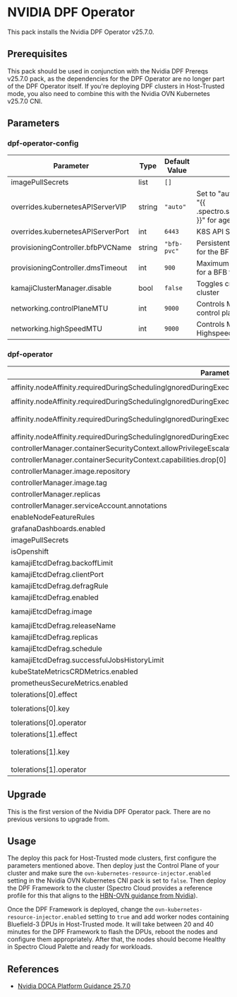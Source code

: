 # NVIDIA DPF Operator

This pack installs the Nvidia DPF Operator v25.7.0.

## Prerequisites

This pack should be used in conjunction with the Nvidia DPF Prereqs v25.7.0 pack, as the dependencies for the DPF Operator are no longer part of the DPF Operator itself. If you're deploying DPF clusters in Host-Trusted mode, you also need to combine this with the Nvidia OVN Kubernetes v25.7.0 CNI.

## Parameters

### dpf-operator-config
| **Parameter** | **Type** | **Default Value** | **Description** |
|---|---|---|---|
| imagePullSecrets | list | `[]` |  |
| overrides.kubernetesAPIServerVIP | string | `"auto"` | Set to "auto" for CAPI clusters, "{{ .spectro.system.cluster.kubevip }}" for agent/appliance mode |
| overrides.kubernetesAPIServerPort | int | `6443` | K8S API Server port |
| provisioningController.bfbPVCName | string | `"bfb-pvc"` | PersistentVolumeClaim name for the BFB |
| provisioningController.dmsTimeout | int | `900` | Maximum time DMS will wait for a BFB flash to complete |
| kamajiClusterManager.disable | bool | `false` | Toggles creation of the Kamaji cluster |
| networking.controlPlaneMTU | int | `9000` | Controls MTU size for OOB control plane network |
| networking.highSpeedMTU | int | `9000` | Controls MTU size for DPU Highspeed network |

### dpf-operator
| **Parameter** | **Type** | **Default Value** | **Description** |
|---|---|---|---|
| affinity.nodeAffinity.requiredDuringSchedulingIgnoredDuringExecution.nodeSelectorTerms[0].matchExpressions[0].key | string | `"node-role.kubernetes.io/master"` |  |
| affinity.nodeAffinity.requiredDuringSchedulingIgnoredDuringExecution.nodeSelectorTerms[0].matchExpressions[0].operator | string | `"Exists"` |  |
| affinity.nodeAffinity.requiredDuringSchedulingIgnoredDuringExecution.nodeSelectorTerms[1].matchExpressions[0].key | string | `"node-role.kubernetes.io/control-plane"` |  |
| affinity.nodeAffinity.requiredDuringSchedulingIgnoredDuringExecution.nodeSelectorTerms[1].matchExpressions[0].operator | string | `"Exists"` |  |
| controllerManager.containerSecurityContext.allowPrivilegeEscalation | bool | `false` |  |
| controllerManager.containerSecurityContext.capabilities.drop[0] | string | `"ALL"` |  |
| controllerManager.image.repository | string | `""` |  |
| controllerManager.image.tag | string | `""` |  |
| controllerManager.replicas | int | `1` |  |
| controllerManager.serviceAccount.annotations | object | `{}` |  |
| enableNodeFeatureRules | bool | `true` |  |
| grafanaDashboards.enabled | bool | `true` |  |
| imagePullSecrets | list | `[]` |  |
| isOpenshift | bool | `false` |  |
| kamajiEtcdDefrag.backoffLimit | int | `6` |  |
| kamajiEtcdDefrag.clientPort | int | `2379` |  |
| kamajiEtcdDefrag.defragRule | string | `"dbQuotaUsage > 0.8 || dbSize - dbSizeInUse > 200*1024*1024"` |  |
| kamajiEtcdDefrag.enabled | bool | `true` |  |
| kamajiEtcdDefrag.image | string | `"ghcr.io/ahrtr/etcd-defrag:v0.22.0"` |  |
| kamajiEtcdDefrag.releaseName | string | `"kamaji-etcd"` |  |
| kamajiEtcdDefrag.replicas | int | `3` |  |
| kamajiEtcdDefrag.schedule | string | `"0 0 * * *"` |  |
| kamajiEtcdDefrag.successfulJobsHistoryLimit | int | `3` |  |
| kubeStateMetricsCRDMetrics.enabled | bool | `true` |  |
| prometheusSecureMetrics.enabled | bool | `true` |  |
| tolerations[0].effect | string | `"NoSchedule"` |  |
| tolerations[0].key | string | `"node-role.kubernetes.io/master"` |  |
| tolerations[0].operator | string | `"Exists"` |  |
| tolerations[1].effect | string | `"NoSchedule"` |  |
| tolerations[1].key | string | `"node-role.kubernetes.io/control-plane"` |  |
| tolerations[1].operator | string | `"Exists"` |  |


## Upgrade

This is the first version of the Nvidia DPF Operator pack. There are no previous versions to upgrade from.


## Usage

The deploy this pack for Host-Trusted mode clusters, first configure the parameters mentioned above. Then deploy just the Control Plane of your cluster and make sure the `ovn-kubernetes-resource-injector.enabled` setting in the Nvidia OVN Kubernetes CNI pack is set to `false`. Then deploy the DPF Framework to the cluster (Spectro Cloud provides a reference profile for this that aligns to the [HBN-OVN guidance from Nvidia](https://github.com/NVIDIA/doca-platform/blob/v25.7.0/docs/public/user-guides/host-trusted/use-cases/hbn-ovnk/README.md)).

Once the DPF Framework is deployed, change the `ovn-kubernetes-resource-injector.enabled` setting to `true` and add worker nodes containing Bluefield-3 DPUs in Host-Trusted mode. It will take between 20 and 40 minutes for the DPF Framework to flash the DPUs, reboot the nodes and configure them appropriately. After that, the nodes should become Healthy in Spectro Cloud Palette and ready for workloads.


## References

- [Nvidia DOCA Platform Guidance 25.7.0](https://github.com/NVIDIA/doca-platform/blob/v25.7.0/docs/public/user-guides/host-trusted/use-cases/hbn-ovnk/README.md)